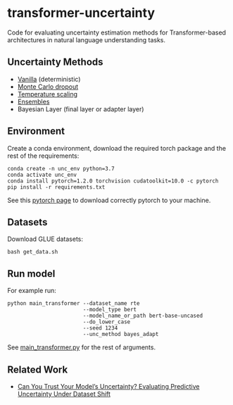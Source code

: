 # transformer-uncertainty
Code for evaluating uncertainty estimation methods for Transformer-based architectures in natural language understanding tasks.

## Uncertainty Methods
* [Vanilla](https://arxiv.org/pdf/1610.02136.pdf) (deterministic)
* [Monte Carlo dropout](http://proceedings.mlr.press/v48/gal16.pdf)
* [Temperature scaling](http://proceedings.mlr.press/v70/guo17a/guo17a.pdf)
* [Ensembles](https://papers.nips.cc/paper/2017/file/9ef2ed4b7fd2c810847ffa5fa85bce38-Paper.pdf)
* Bayesian Layer (final layer or adapter layer)

## Environment
Create a conda environment, download the required torch package and the rest of the requirements:
```
conda create -n unc_env python=3.7
conda activate unc_env
conda install pytorch=1.2.0 torchvision cudatoolkit=10.0 -c pytorch
pip install -r requirements.txt
```
See this [pytorch page](https://pytorch.org/get-started/previous-versions/) to download correctly pytorch to your machine.

## Datasets
Download GLUE datasets:
```
bash get_data.sh
```
## Run model
For example run:
```
python main_transformer --dataset_name rte 
                        --model_type bert 
                        --model_name_or_path bert-base-uncased 
                        --do_lower_case 
                        --seed 1234 
                        --unc_method bayes_adapt
```
See [main_transformer.py](https://github.com/mourga/transformer-uncertainty/blob/main/main_transformer.py) for the rest of arguments.

## Related Work
* [Can You Trust Your Model’s Uncertainty? Evaluating
Predictive Uncertainty Under Dataset Shift](https://papers.nips.cc/paper/2019/file/8558cb408c1d76621371888657d2eb1d-Paper.pdf)
